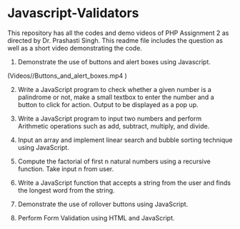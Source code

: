 # Javascript-Validators
This repository has all the codes and demo videos of PHP Assignment 2 as directed by Dr. Prashasti Singh.
This readme file includes the question as well as a short video demonstrating the code.

1. Demonstrate the use of buttons and alert boxes using Javascript.

(Videos//Buttons_and_alert_boxes.mp4 ) 

2. Write a JavaScript program to check whether a given number is a palindrome or not, make a small textbox to enter the number and a button to click for action. Output to be displayed as a pop up.



3. Write a JavaScript program to input two numbers and perform Arithmetic operations such as add, subtract, multiply, and divide.



4. Input an array and implement linear search and bubble sorting technique using JavaScript.



5. Compute the factorial of first n natural numbers using a recursive function. Take input n from user.



6. Write a JavaScript function that accepts a string from the user and finds the longest word from the string.



7. Demonstrate the use of rollover buttons using JavaScript.



8. Perform Form Validation using HTML and JavaScript.
